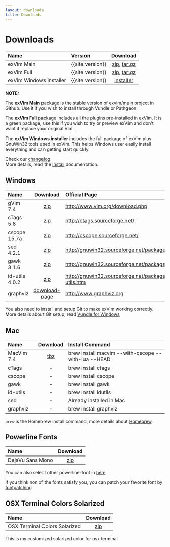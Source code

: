```yaml
---
layout: downloads
title: Downloads
---
```


# Downloads

| Name                    | Version          | Download                                                                                                                                   |
| :--------------         | :---------       | :-----------------------------------------:                                                                                                |
| exVim Main              | {{site.version}} | [zip](https://github.com/exvim/main/archive/{{site.version}}.zip), [tar.gz](https://github.com/exvim/main/archive/{{site.version}}.tar.gz) |
| exVim Full              | {{site.version}} | [zip](https://github.com/exvim/main/releases/download/{{site.version}}/exvim-{{site.version}}.zip), [tar.gz](https://github.com/exvim/main/releases/download/{{site.version}}/exvim-{{site.version}}.tar.gz) |
| exVim Windows installer | {{site.version}} | [installer](https://github.com/exvim/main/releases/download/{{site.version}}/exvim-{{site.version}}.exe)                                   |

**NOTE:** 
    
The **exVim Main** package is the stable version of [exvim/main](https://github.com/exvim/main) 
project in Github. Use it if you wish to install through Vundle or Pathgeon.

The **exVim Full** package includes all the plugins pre-installed in exVim. It is a green 
package, use this if you wish to try or preview exVim and don't want it replace your
original Vim.

The **exVim Windows installer** includes the full package of exVim plus GnuWin32 tools used
in exVim. This helps Windows user easily install everything and can getting start quickly.

Check our [changelog](https://github.com/exvim/main/releases).   
More details, read the [Install]({{site.url}}/docs/install) documentation.

## Windows

| Name           | Download           | Official Page                                         |
| :------------- | :----------------: | :---------------------------------------------------- |
| gVim 7.4       | [zip](gvim74.zip)  | http://www.vim.org/download.php                       |
| cTags 5.8      | [zip](ctags.zip)   | http://ctags.sourceforge.net/                         |
| cscope 15.7a   | [zip](cscope.zip)  | http://cscope.sourceforge.net/                        |
| sed 4.2.1      | [zip](sed.zip)     | http://gnuwin32.sourceforge.net/packages/sed.htm      |
| gawk 3.1.6     | [zip](gawk.zip)    | http://gnuwin32.sourceforge.net/packages/gawk.htm     |
| id-utils 4.0.2 | [zip](idutils.zip) | http://gnuwin32.sourceforge.net/packages/id-utils.htm |
| graphviz       | [download-page](http://www.graphviz.org/Download_windows.php) | http://www.graphviz.org |

You also need to install and setup Git to make exVim working correctly. More details about Git
setup, read [Vundle for Windows](https://github.com/gmarik/Vundle.vim/wiki/Vundle-for-Windows)

## Mac

| Name          | Download                                    | Install Command                                     |
| :------------ | :-----------------------------------------: | :-------------------------------------------------- |
| MacVim 7.4    | [tbz](MacVim-snapshot-70-Mountain-Lion.tbz) | brew install macvim --with-cscope --with-lua --HEAD |
| cTags         | -                                           | brew install ctags                                  |
| cscope        | -                                           | brew install cscope                                 |
| gawk          | -                                           | brew install gawk                                   |
| id-utils      | -                                           | brew install idutils                                |
| sed           | -                                           | Already installed in Mac                            |
| graphviz      | -                                           | brew install graphviz                               |

`brew` is the Homebrew install command, more details about [Homebrew](http://brew.sh/).

## Powerline Fonts

| Name             | Download                                    |
| :--------------- | :-----------------------------------------: |
| DejaVu Sans Mono | [zip](DejaVuSansMono-for-powerline.zip)     |

You can also select other powerline-font in [here](https://github.com/Lokaltog/powerline-fonts)

If you think non of the fonts satisfy you, you can patch your favorite font by 
[fontpatching](https://powerline.readthedocs.org/en/latest/fontpatching.html) 

## OSX Terminal Colors Solarized

| Name                          | Download                                    |
| :---------------------------- | :-----------------------------------------: |
| OSX Terminal Colors Solarized | [zip](osx-terminal-colors-solarized.zip)    |

This is my customized solarized color for osx terminal
